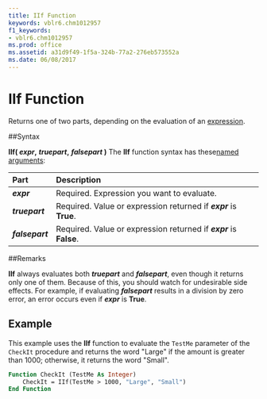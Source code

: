 ```yaml
---
title: IIf Function
keywords: vblr6.chm1012957
f1_keywords:
- vblr6.chm1012957
ms.prod: office
ms.assetid: a31d9f49-1f5a-324b-77a2-276eb573552a
ms.date: 06/08/2017
---
```



# IIf Function



Returns one of two parts, depending on the evaluation of an [expression](../../Glossary/vbe-glossary.md).

##Syntax

**IIf( _expr_,** **_truepart_,** **_falsepart_ )**
The  **IIf** function syntax has these[named arguments](../../Glossary/vbe-glossary.md):


|**Part**|**Description**|
|:-----|:-----|
|**_expr_**|Required. Expression you want to evaluate.|
|**_truepart_**|Required. Value or expression returned if  **_expr_** is **True**.|
|**_falsepart_**|Required. Value or expression returned if  **_expr_** is **False**.|

##Remarks

**IIf** always evaluates both **_truepart_** and **_falsepart_**, even though it returns only one of them. Because of this, you should watch for undesirable side effects. For example, if evaluating **_falsepart_** results in a division by zero error, an error occurs even if **_expr_** is **True**.

## Example

This example uses the  **IIf** function to evaluate the `TestMe` parameter of the `CheckIt` procedure and returns the word "Large" if the amount is greater than 1000; otherwise, it returns the word "Small".


```vb
Function CheckIt (TestMe As Integer)
    CheckIt = IIf(TestMe > 1000, "Large", "Small")
End Function
```


